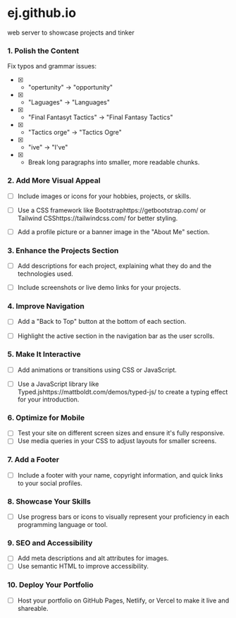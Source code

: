 # ej.github.io
web server to showcase projects and tinker 
### 1. Polish the Content
Fix typos and grammar issues:
 - [X] - "opertunity" → "opportunity"
 - [X] - "Laguages" → "Languages"
 - [X] - "Final Fantasyt Tactics" → "Final Fantasy Tactics"
 - [X] - "Tactics orge" → "Tactics Ogre"
 - [X] - "ive" → "I've"
 - [X] - Break long paragraphs into smaller, more readable chunks.
       
### 2. Add More Visual Appeal
 - [ ] Include images or icons for your hobbies, projects, or skills.
 - [ ] Use a CSS framework like Bootstraphttps://getbootstrap.com/ or Tailwind CSShttps://tailwindcss.com/ for better styling.
 - [ ] Add a profile picture or a banner image in the "About Me" section.

   
### 3. Enhance the Projects Section
 - [ ] Add descriptions for each project, explaining what they do and the technologies used.
 - [ ] Include screenshots or live demo links for your projects.

  
### 4. Improve Navigation
 - [ ] Add a "Back to Top" button at the bottom of each section.
 - [ ] Highlight the active section in the navigation bar as the user scrolls.
  

### 5. Make It Interactive
 - [ ] Add animations or transitions using CSS or JavaScript.
 - [ ] Use a JavaScript library like Typed.jshttps://mattboldt.com/demos/typed-js/ to create a typing effect for your introduction.
  

### 6. Optimize for Mobile
 - [ ] Test your site on different screen sizes and ensure it's fully responsive.
 - [ ] Use media queries in your CSS to adjust layouts for smaller screens.

### 7. Add a Footer
 - [ ] Include a footer with your name, copyright information, and quick links to your social profiles.


### 8. Showcase Your Skills
 - [ ] Use progress bars or icons to visually represent your proficiency in each programming language or tool.


### 9. SEO and Accessibility
 - [ ] Add meta descriptions and alt attributes for images.
 - [ ] Use semantic HTML to improve accessibility.

### 10. Deploy Your Portfolio
 - [ ] Host your portfolio on GitHub Pages, Netlify, or Vercel to make it live and shareable.

  
